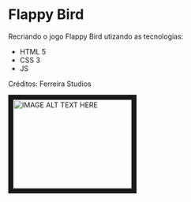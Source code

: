 # Flappy Bird

Recriando o jogo Flappy Bird utizando as tecnologias:
* HTML 5
* CSS 3
* JS

Créditos: Ferreira Studios

<a href="http://www.youtube.com/watch?feature=player_embedded&v=cWytvkJPlMw
" target="_blank"><img src="http://img.youtube.com/vi/cWytvkJPlMw/0.jpg" 
alt="IMAGE ALT TEXT HERE" width="240" height="180" border="10" /></a>
